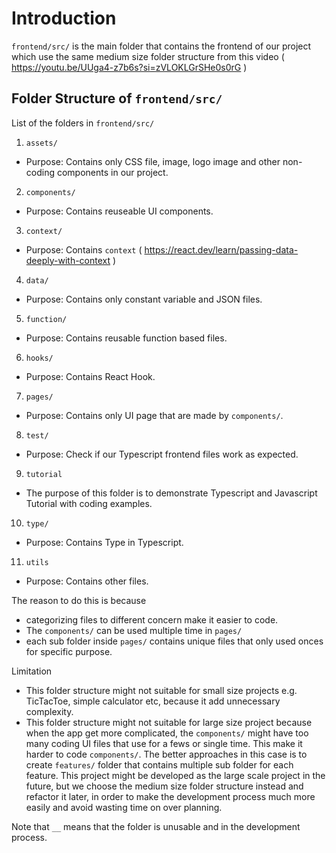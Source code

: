 # Introduction

`frontend/src/` is the main folder that contains the frontend of our project 
which use the same medium size folder structure from this video 
( https://youtu.be/UUga4-z7b6s?si=zVLOKLGrSHe0s0rG )

## Folder Structure of `frontend/src/`

List of the folders in `frontend/src/`
1.	`assets/`
-	Purpose: Contains only CSS file, image, logo image and other non-coding components in our project.
2.	`components/`
-	Purpose: Contains reuseable UI components.
3.	`context/`
-	Purpose: Contains `context` ( https://react.dev/learn/passing-data-deeply-with-context )
4.	`data/`
-	Purpose: Contains only constant variable and JSON files.
5.	`function/`
-	Purpose: Contains reusable function based files. 
6.	`hooks/`
-	Purpose: Contains React Hook.
7.	`pages/`
-	Purpose: Contains only UI page that are made by `components/`.
8.	`test/`
-	Purpose: Check if our Typescript frontend files work as expected.
9.	`tutorial`
-	The purpose of this folder is to demonstrate Typescript and Javascript Tutorial with coding examples.
10.	`type/`
-	Purpose: Contains Type in Typescript.
11.	`utils`
-	Purpose: Contains other files.

The reason to do this is because 
-	categorizing files to different concern make it easier to code.
-	The `components/` can be used multiple time in `pages/` 
-	each sub folder inside `pages/` contains unique files that only used onces for specific purpose.

Limitation
-	This folder structure might not suitable for small size projects e.g. TicTacToe, simple calculator etc, 
	because it add unnecessary complexity.
-	This folder structure might not suitable for large size project because when the app get more 
	complicated, the `components/` might have too many coding UI files that use for a fews or single time.
	This make it harder to code `components/`. The better approaches in this case is to create `features/`
	folder that contains multiple sub folder for each feature.
	This project might be developed as the large scale project in the future, but we choose the medium size
	folder structure instead and refactor it later, in order to make the development process much more easily
	and avoid wasting time on over planning.

Note that `__` means that the folder is unusable and in the development process.

